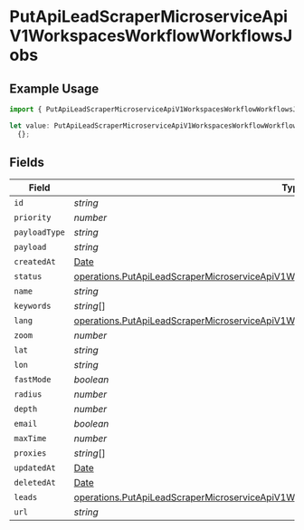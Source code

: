 # PutApiLeadScraperMicroserviceApiV1WorkspacesWorkflowWorkflowsJobs

## Example Usage

```typescript
import { PutApiLeadScraperMicroserviceApiV1WorkspacesWorkflowWorkflowsJobs } from "oppulence-backend-sdk/models/operations";

let value: PutApiLeadScraperMicroserviceApiV1WorkspacesWorkflowWorkflowsJobs =
  {};
```

## Fields

| Field                                                                                                                                                                                                  | Type                                                                                                                                                                                                   | Required                                                                                                                                                                                               | Description                                                                                                                                                                                            |
| ------------------------------------------------------------------------------------------------------------------------------------------------------------------------------------------------------ | ------------------------------------------------------------------------------------------------------------------------------------------------------------------------------------------------------ | ------------------------------------------------------------------------------------------------------------------------------------------------------------------------------------------------------ | ------------------------------------------------------------------------------------------------------------------------------------------------------------------------------------------------------ |
| `id`                                                                                                                                                                                                   | *string*                                                                                                                                                                                               | :heavy_minus_sign:                                                                                                                                                                                     | N/A                                                                                                                                                                                                    |
| `priority`                                                                                                                                                                                             | *number*                                                                                                                                                                                               | :heavy_minus_sign:                                                                                                                                                                                     | N/A                                                                                                                                                                                                    |
| `payloadType`                                                                                                                                                                                          | *string*                                                                                                                                                                                               | :heavy_minus_sign:                                                                                                                                                                                     | N/A                                                                                                                                                                                                    |
| `payload`                                                                                                                                                                                              | *string*                                                                                                                                                                                               | :heavy_minus_sign:                                                                                                                                                                                     | N/A                                                                                                                                                                                                    |
| `createdAt`                                                                                                                                                                                            | [Date](https://developer.mozilla.org/en-US/docs/Web/JavaScript/Reference/Global_Objects/Date)                                                                                                          | :heavy_minus_sign:                                                                                                                                                                                     | N/A                                                                                                                                                                                                    |
| `status`                                                                                                                                                                                               | [operations.PutApiLeadScraperMicroserviceApiV1WorkspacesWorkflowWorkflowsResponse200Status](../../models/operations/putapileadscrapermicroserviceapiv1workspacesworkflowworkflowsresponse200status.md) | :heavy_minus_sign:                                                                                                                                                                                     | N/A                                                                                                                                                                                                    |
| `name`                                                                                                                                                                                                 | *string*                                                                                                                                                                                               | :heavy_minus_sign:                                                                                                                                                                                     | N/A                                                                                                                                                                                                    |
| `keywords`                                                                                                                                                                                             | *string*[]                                                                                                                                                                                             | :heavy_minus_sign:                                                                                                                                                                                     | N/A                                                                                                                                                                                                    |
| `lang`                                                                                                                                                                                                 | [operations.PutApiLeadScraperMicroserviceApiV1WorkspacesWorkflowWorkflowsLang](../../models/operations/putapileadscrapermicroserviceapiv1workspacesworkflowworkflowslang.md)                           | :heavy_minus_sign:                                                                                                                                                                                     | N/A                                                                                                                                                                                                    |
| `zoom`                                                                                                                                                                                                 | *number*                                                                                                                                                                                               | :heavy_minus_sign:                                                                                                                                                                                     | N/A                                                                                                                                                                                                    |
| `lat`                                                                                                                                                                                                  | *string*                                                                                                                                                                                               | :heavy_minus_sign:                                                                                                                                                                                     | N/A                                                                                                                                                                                                    |
| `lon`                                                                                                                                                                                                  | *string*                                                                                                                                                                                               | :heavy_minus_sign:                                                                                                                                                                                     | N/A                                                                                                                                                                                                    |
| `fastMode`                                                                                                                                                                                             | *boolean*                                                                                                                                                                                              | :heavy_minus_sign:                                                                                                                                                                                     | N/A                                                                                                                                                                                                    |
| `radius`                                                                                                                                                                                               | *number*                                                                                                                                                                                               | :heavy_minus_sign:                                                                                                                                                                                     | N/A                                                                                                                                                                                                    |
| `depth`                                                                                                                                                                                                | *number*                                                                                                                                                                                               | :heavy_minus_sign:                                                                                                                                                                                     | N/A                                                                                                                                                                                                    |
| `email`                                                                                                                                                                                                | *boolean*                                                                                                                                                                                              | :heavy_minus_sign:                                                                                                                                                                                     | N/A                                                                                                                                                                                                    |
| `maxTime`                                                                                                                                                                                              | *number*                                                                                                                                                                                               | :heavy_minus_sign:                                                                                                                                                                                     | N/A                                                                                                                                                                                                    |
| `proxies`                                                                                                                                                                                              | *string*[]                                                                                                                                                                                             | :heavy_minus_sign:                                                                                                                                                                                     | N/A                                                                                                                                                                                                    |
| `updatedAt`                                                                                                                                                                                            | [Date](https://developer.mozilla.org/en-US/docs/Web/JavaScript/Reference/Global_Objects/Date)                                                                                                          | :heavy_minus_sign:                                                                                                                                                                                     | N/A                                                                                                                                                                                                    |
| `deletedAt`                                                                                                                                                                                            | [Date](https://developer.mozilla.org/en-US/docs/Web/JavaScript/Reference/Global_Objects/Date)                                                                                                          | :heavy_minus_sign:                                                                                                                                                                                     | N/A                                                                                                                                                                                                    |
| `leads`                                                                                                                                                                                                | [operations.PutApiLeadScraperMicroserviceApiV1WorkspacesWorkflowWorkflowsLeads](../../models/operations/putapileadscrapermicroserviceapiv1workspacesworkflowworkflowsleads.md)[]                       | :heavy_minus_sign:                                                                                                                                                                                     | N/A                                                                                                                                                                                                    |
| `url`                                                                                                                                                                                                  | *string*                                                                                                                                                                                               | :heavy_minus_sign:                                                                                                                                                                                     | N/A                                                                                                                                                                                                    |